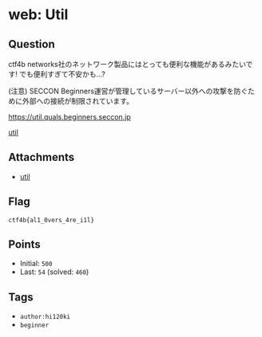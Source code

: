 # web: Util
## Question
ctf4b networks社のネットワーク製品にはとっても便利な機能があるみたいです!
でも便利すぎて不安かも...?

(注意) SECCON Beginners運営が管理しているサーバー以外への攻撃を防ぐために外部への接続が制限されています。

<https://util.quals.beginners.seccon.jp>

[util](files)

## Attachments
- [util](files)

## Flag
```
ctf4b{al1_0vers_4re_i1l}
```

## Points
- Initial: `500`
- Last: `54` (solved: `460`)

## Tags
- `author:hi120ki`
- `beginner`
    